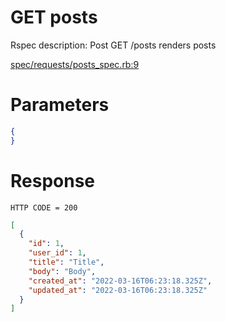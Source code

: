 # GET posts

Rspec description: Post GET /posts renders posts

[spec/requests/posts_spec.rb:9](/spec/requests/posts_spec.rb#L9)

# Parameters

```json
{
}
```

# Response

```
HTTP CODE = 200
```

```json
[
  {
    "id": 1,
    "user_id": 1,
    "title": "Title",
    "body": "Body",
    "created_at": "2022-03-16T06:23:18.325Z",
    "updated_at": "2022-03-16T06:23:18.325Z"
  }
]
```
